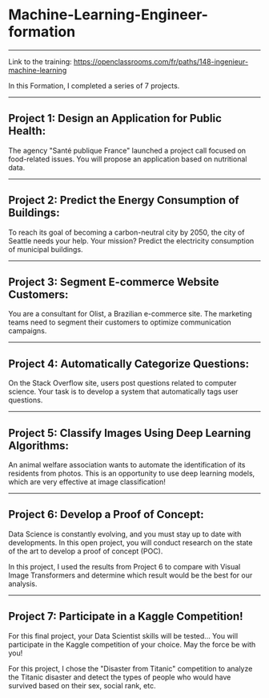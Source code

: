 # Machine-Learning-Engineer-formation
-----------------------------------------------------

Link to the training: https://openclassrooms.com/fr/paths/148-ingenieur-machine-learning


In this Formation, I completed a series of 7 projects.

-----------------------------------------------------
Project 1: Design an Application for Public Health:
-----------------------------------------------------


The agency "Santé publique France" launched a project call focused on food-related issues. You will propose an application based on nutritional data.


-----------------------------------------------------
Project 2: Predict the Energy Consumption of Buildings:
-----------------------------------------------------


To reach its goal of becoming a carbon-neutral city by 2050, the city of Seattle needs your help. Your mission? Predict the electricity consumption of municipal buildings.


-----------------------------------------------------
Project 3: Segment E-commerce Website Customers:
-----------------------------------------------------


You are a consultant for Olist, a Brazilian e-commerce site. The marketing teams need to segment their customers to optimize communication campaigns.


-----------------------------------------------------
Project 4: Automatically Categorize Questions:
-----------------------------------------------------


On the Stack Overflow site, users post questions related to computer science. Your task is to develop a system that automatically tags user questions.


-----------------------------------------------------
Project 5: Classify Images Using Deep Learning Algorithms:
-----------------------------------------------------


An animal welfare association wants to automate the identification of its residents from photos. This is an opportunity to use deep learning models, which are very effective at image classification!


-----------------------------------------------------
Project 6: Develop a Proof of Concept:
-----------------------------------------------------


Data Science is constantly evolving, and you must stay up to date with developments. In this open project, you will conduct research on the state of the art to develop a proof of concept (POC).

In this project, I used the results from Project 6 to compare with Visual Image Transformers and determine which result would be the best for our analysis.


-----------------------------------------------------
Project 7: Participate in a Kaggle Competition!
-----------------------------------------------------


For this final project, your Data Scientist skills will be tested… You will participate in the Kaggle competition of your choice. May the force be with you!

For this project, I chose the "Disaster from Titanic" competition to analyze the Titanic disaster and detect the types of people who would have survived based on their sex, social rank, etc.
